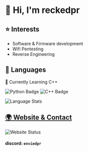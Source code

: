 # 👋 Hi, I'm reckedpr


## ⭐ Interests
- Software & Firmware development
- Wifi Pentesting
- Reverse Engineering

## 💾 Languages
🌱 Currently Learning C++

![Python Badge](https://img.shields.io/badge/python-3776AB?style=for-the-badge&logo=python&logoColor=white)
![C++ Badge](https://img.shields.io/badge/C%2B%2B-00599C?style=for-the-badge&logo=c%2B%2B&logoColor=FFFFFF)

![Language Stats](https://github-readme-stats.vercel.app/api/top-langs/?username=reckedpr&layout=compact&theme=github_dark_dimmed&hide_border=true)

## [🌍 Website & Contact](https://reckedpr.xyz "My Website")
![Website Status](https://img.shields.io/website?url=https%3A%2F%2Freckedpr.xyz&up_message=online&up_color=green&down_message=offline&style=for-the-badge)

#### discord: ` enviedpr `
